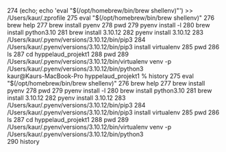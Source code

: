   274  (echo; echo 'eval "$(/opt/homebrew/bin/brew shellenv)"') >> /Users/kaur/.zprofile
  275  eval "$(/opt/homebrew/bin/brew shellenv)"
  276  brew help
  277  brew install pyenv
  278  pwd
  279  pyenv install -l
  280  brew install python3.10
  281  brew install  3.10.12
  282  pyenv install  3.10.12
  283  /Users/kaur/.pyenv/versions/3.10.12/bin/pip3
  284  /Users/kaur/.pyenv/versions/3.10.12/bin/pip3 install virtualenv
  285  pwd
  286  ls
  287  cd hyppelaud_projekt1
  288  pwd
  289  /Users/kaur/.pyenv/versions/3.10.12/bin/virtualenv venv -p /Users/kaur/.pyenv/versions/3.10.12/bin/python3   
kaur@Kaurs-MacBook-Pro hyppelaud_projekt1 % history
  275  eval "$(/opt/homebrew/bin/brew shellenv)"
  276  brew help
  277  brew install pyenv
  278  pwd
  279  pyenv install -l
  280  brew install python3.10
  281  brew install  3.10.12
  282  pyenv install  3.10.12
  283  /Users/kaur/.pyenv/versions/3.10.12/bin/pip3
  284  /Users/kaur/.pyenv/versions/3.10.12/bin/pip3 install virtualenv
  285  pwd
  286  ls
  287  cd hyppelaud_projekt1
  288  pwd
  289  /Users/kaur/.pyenv/versions/3.10.12/bin/virtualenv venv -p /Users/kaur/.pyenv/versions/3.10.12/bin/python3   
  290  history